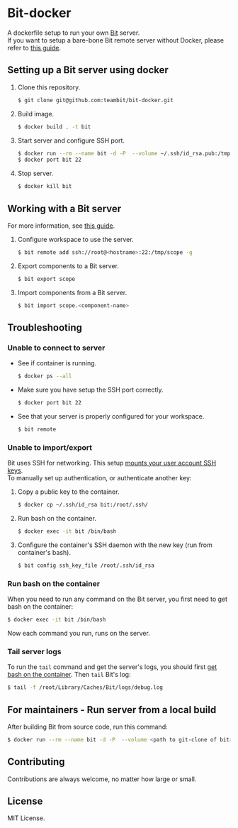 # Bit-docker

A dockerfile setup to run your own [Bit](https://www.github.com/teambit/bit) server.  
If you want to setup a bare-bone Bit remote server without Docker, please refer to [this guide](https://docs.bit.dev/docs/bit-server).

## Setting up a Bit server using docker

1. Clone this repository.  
    ```sh
    $ git clone git@github.com:teambit/bit-docker.git
    ```
1. Build image.  
    ```sh
    $ docker build . -t bit
    ```
1. Start server and configure SSH port.  
    ```sh
    $ docker run --rm --name bit -d -P  --volume ~/.ssh/id_rsa.pub:/tmp/id_rsa.pub bitcli/bit-docker
    $ docker port bit 22
    ```
1. Stop server.  
    ```sh
    $ docker kill bit
    ```

## Working with a Bit server

For more information, see [this guide](https://docs.bit.dev/docs/bit-server#working-with-remote-scopes).

1. Configure workspace to use the server.  
    ```sh
    $ bit remote add ssh://root@<hostname>:22:/tmp/scope -g
    ```
1. Export components to a Bit server.  
    ```sh
    $ bit export scope
    ```
1. Import components from a Bit server.  
    ```sh
    $ bit import scope.<component-name>
    ```

## Troubleshooting

### Unable to connect to server

- See if container is running.  
    ```sh
    $ docker ps --all
    ```
- Make sure you have setup the SSH port correctly.  
    ```sh
    $ docker port bit 22
    ```
- See that your server is properly configured for your workspace.  
    ```sh
    $ bit remote
    ```
    
### Unable to import/export

Bit uses SSH for networking. This setup [mounts your user account SSH keys](https://github.com/teambit/bit-docker/blob/master/Dockerfile#L24).  
To manually set up authentication, or authenticate another key:

1. Copy a public key to the container.  
    ```sh
    $ docker cp ~/.ssh/id_rsa bit:/root/.ssh/
    ```
1. Run bash on the container.  
    ```sh
    $ docker exec -it bit /bin/bash
    ```
1. Configure the container's SSH daemon with the new key (run from container's bash).  
    ```sh
    $ bit config ssh_key_file /root/.ssh/id_rsa
    ```

### Run bash on the container

When you need to run any command on the Bit server, you first need to get bash on the container:

```sh
$ docker exec -it bit /bin/bash
```

Now each command you run, runs on the server.

### Tail server logs

To run the `tail` command and get the server's logs, you should first [get bash on the container](#run-bash-on-the-container). Then `tail` Bit's log:

```sh
$ tail -f /root/Library/Caches/Bit/logs/debug.log
```

## For maintainers - Run server from a local build

After building Bit from source code, run this command:

```sh
$ docker run --rm --name bit -d -P  --volume <path to git-clone of bit>:/bit-bin  --volume ~/.ssh/id_rsa.pub:/tmp/id_rsa.pub --env 'DEVELOPMENT=true' bitcli/bit-docker
```

## Contributing

Contributions are always welcome, no matter how large or small.

## License

MIT License.
